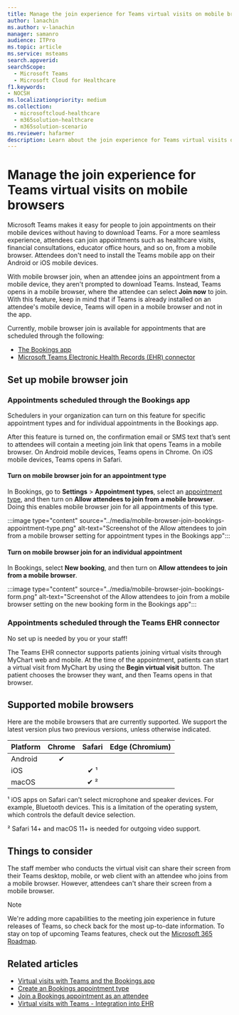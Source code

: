 ```yaml
---
title: Manage the join experience for Teams virtual visits on mobile browsers
author: lanachin
ms.author: v-lanachin
manager: samanro
audience: ITPro
ms.topic: article 
ms.service: msteams 
search.appverid: 
searchScope:
  - Microsoft Teams
  - Microsoft Cloud for Healthcare
f1.keywords:
- NOCSH
ms.localizationpriority: medium
ms.collection: 
  - microsoftcloud-healthcare
  - m365solution-healthcare
  - m365solution-scenario
ms.reviewer: hafarmer
description: Learn about the join experience for Teams virtual visits on mobile browsers. 
---
```


# Manage the join experience for Teams virtual visits on mobile browsers

Microsoft Teams makes it easy for people to join appointments on their mobile devices without having to download Teams. For a more seamless experience, attendees can join appointments such as healthcare visits, financial consultations, educator office hours, and so on, from a mobile browser. Attendees don't need to install the Teams mobile app on their Android or iOS mobile devices.

With mobile browser join, when an attendee joins an appointment from a mobile device, they aren't prompted to download Teams. Instead, Teams opens in a mobile browser, where the attendee can select **Join now** to join. With this feature, keep in mind that if Teams is already installed on an attendee's mobile device, Teams will open in a mobile browser and not in the app.

Currently, mobile browser join is available for appointments that are scheduled through the following:

- [The Bookings app](https://support.microsoft.com/office/apps-and-services-cc1fba57-9900-4634-8306-2360a40c665b?ui=en-us&rs=en-us&ad=us#PickTab=Bookings)
- [Microsoft Teams Electronic Health Records (EHR) connector](healthcare/ehr-admin.md)

## Set up mobile browser join

### Appointments scheduled through the Bookings app

Schedulers in your organization can turn on this feature for specific appointment types and for individual appointments in the Bookings app.

After this feature is turned on, the confirmation email or SMS text that’s sent to attendees will contain a meeting join link that opens Teams in a mobile browser. On Android mobile devices, Teams opens in Chrome. On iOS mobile devices, Teams opens in Safari.

#### Turn on mobile browser join for an appointment type

In Bookings, go to **Settings** > **Appointment types**, select an [appointment type](https://support.microsoft.com/office/create-an-appointment-type-810eac77-6a65-4dc8-964d-c00eadf43887), and then turn on **Allow attendees to join from a mobile browser**. Doing this enables mobile browser join for all appointments of this type.

:::image type="content" source="../media/mobile-browser-join-bookings-appointment-type.png" alt-text="Screenshot of the Allow attendees to join from a mobile browser setting for appointment types in the Bookings app":::

#### Turn on mobile browser join for an individual appointment

In Bookings, select **New booking**, and then turn on **Allow attendees to join from a mobile browser**.

:::image type="content" source="../media/mobile-browser-join-bookings-form.png" alt-text="Screenshot of the Allow attendees to join from a mobile browser setting on the new booking form in the Bookings app":::

### Appointments scheduled through the Teams EHR connector

No set up is needed by you or your staff!

The Teams EHR connector supports patients joining virtual visits through MyChart web and mobile. At the time of the appointment, patients can start a virtual visit from MyChart by using the **Begin virtual visit** button. The patient chooses the browser they want, and then Teams opens in that browser.

## Supported mobile browsers

Here are the mobile browsers that are currently supported. We support the latest version plus two previous versions, unless otherwise indicated.

|Platform  |Chrome |Safari |Edge (Chromium)|
|---------|:---:|:---:|:---:|
|Android   |   &#x2714;      |         |         |
|iOS    |         |  &#x2714; &sup1;       |         |
|macOS     |         |  &#x2714; &sup2;    |         |

&sup1; iOS apps on Safari can't select microphone and speaker devices. For example, Bluetooth devices. This is a limitation of the operating system, which controls the default device selection.

&sup2; Safari 14+ and macOS 11+ is needed for outgoing video support.

## Things to consider

The staff member who conducts the virtual visit can share their screen from their Teams desktop, mobile, or web client with an attendee who joins from a mobile browser. However, attendees can't share their screen from a mobile browser.

> [!NOTE]
> We're adding more capabilities to the meeting join experience in future releases of Teams, so check back for the most up-to-date information. To stay on top of upcoming Teams features, check out the [Microsoft 365 Roadmap](https://www.microsoft.com/microsoft-365/roadmap?filters=&searchterms=microsoft%2Cteams).

## Related articles

- [Virtual visits with Teams and the Bookings app](bookings-virtual-visits.md)
- [Create an Bookings appointment type](https://support.microsoft.com/office/create-an-appointment-type-810eac77-6a65-4dc8-964d-c00eadf43887)
- [Join a Bookings appointment as an attendee](https://support.microsoft.com/office/join-a-bookings-appointment-as-an-attendee-95cea12d-2220-421f-a663-6efb20913c7f)
- [Virtual visits with Teams - Integration into EHR](healthcare/ehr-admin.md)

